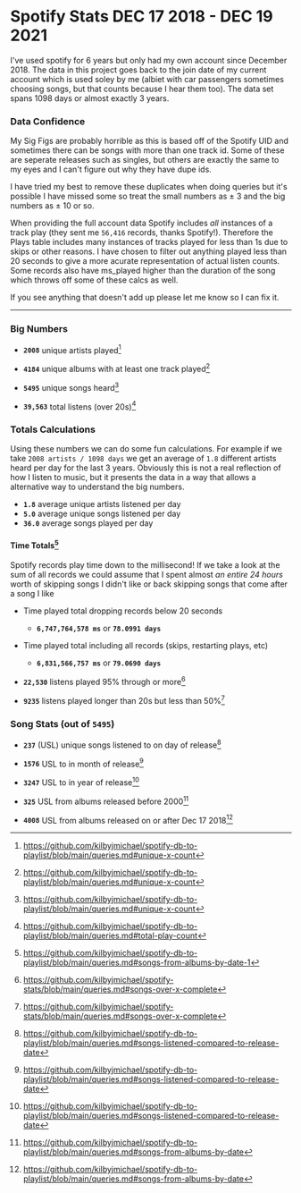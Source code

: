 # Spotify Stats DEC 17 2018 - DEC 19 2021

I've used spotify for 6 years but only had my own account since December 2018. The data in this project goes back to the join date of my current account which is used soley by me (albiet with car passengers sometimes choosing songs, but that counts because I hear them too). The data set spans 1098 days or almost exactly 3 years.

### Data Confidence 

My Sig Figs are probably horrible as this is based off of the Spotify UID and sometimes there can be songs with more than one track id. Some of these are seperate releases such as singles, but others are exactly the same to my eyes and I can't figure out why they have dupe ids. 

I have tried my best to remove these duplicates when doing queries but it's possible I have missed some so treat the small numbers as ± 3 and the big numbers as ± 10 or so.

When providing the full account data Spotify includes _all_ instances of a track play (they sent me `56,416` records, thanks Spotify!). Therefore the Plays table includes many instances of tracks played for less than 1s due to skips or other reasons. I have chosen to filter out anything played less than 20 seconds to give a more acurate representation of actual listen counts. Some records also have ms_played higher than the duration of the song which throws off some of these calcs as well.

If you see anything that doesn't add up please let me know so I can fix it.

------

### Big Numbers

+ **`2008`** unique artists played[^uniqueX]

+ **`4184`** unique albums with at least one track played[^uniqueX]

+ **`5495`** unique songs heard[^uniqueX]

+ **`39,563`** total listens (over 20s)[^playcount]

### Totals Calculations

Using these numbers we can do some fun calculations. For example if we take `2008 artists / 1098 days` we get an average of `1.8` different artists heard per day for the last 3 years. Obviously this is not a real reflection of how I listen to music, but it presents the data in a way that allows a alternative way to understand the big numbers.

+ **`1.8`** average unique artists listened per day
+ **`5.0`** average unique songs listened per day
+ **`36.0`** average songs played per day

#### Time Totals[^msquery]

Spotify records play time down to the millisecond! If we take a look at the sum of all records we could assume that I spent almost _an entire 24 hours_ worth of skipping songs I didn't like or back skipping songs that come after a song I like

+ Time played total dropping records below 20 seconds
  + **`6,747,764,578 ms`** or **`78.0991 days`**
+ Time played total including all records (skips, restarting plays, etc)
  + **`6,831,566,757 ms`** or **`79.0690 days`**

+ **`22,530`** listens played 95% through or more[^msx%]
+ **`9235`** listens played longer than 20s but less than 50%[^msx%]


### Song Stats (out of `5495`)

+ **`237`** (USL) unique songs listened to on day of release[^reldate]

+ **`1576`** USL to in month of release[^reldate]

+ **`3247`** USL to in year of release[^reldate]

+ **`325`**  USL from albums released before 2000[^byXdate]

+ **`4008`** USL from albums released on or after Dec 17 2018[^byXdate]














[^playcount]: https://github.com/kilbyjmichael/spotify-db-to-playlist/blob/main/queries.md#total-play-count
[^reldate]: https://github.com/kilbyjmichael/spotify-db-to-playlist/blob/main/queries.md#songs-listened-compared-to-release-date
[^uniqueX]: https://github.com/kilbyjmichael/spotify-db-to-playlist/blob/main/queries.md#unique-x-count
[^byXdate]: https://github.com/kilbyjmichael/spotify-db-to-playlist/blob/main/queries.md#songs-from-albums-by-date
[^msquery]: https://github.com/kilbyjmichael/spotify-db-to-playlist/blob/main/queries.md#songs-from-albums-by-date-1
[^msx%]: https://github.com/kilbyjmichael/spotify-stats/blob/main/queries.md#songs-over-x-complete


